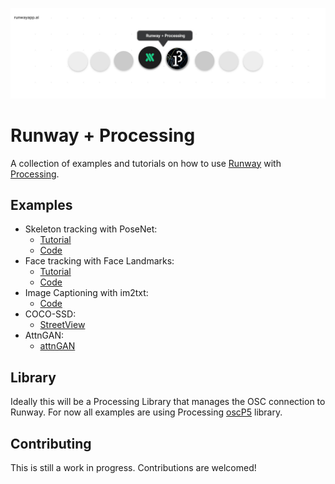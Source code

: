 <p align="center">
  <img src="./assets/cover_runway_processing_github.jpg">
</p>

# Runway + Processing

A collection of examples and tutorials on how to use [Runway](https://runwayapp.ai/) with [Processing](https://processing.org/).

## Examples

- Skeleton tracking with PoseNet:
  - [Tutorial](https://docs.runwayapp.ai/#/tutorial_posenet)
  - [Code](/posenet)
- Face tracking with Face Landmarks:
  - [Tutorial](/face_landmarks/README.md)
  - [Code](/face_landmarks)
- Image Captioning with im2txt:
  - [Code](/im2txt)
- COCO-SSD:
  - [StreetView](COCO-SSD/StreetView)
- AttnGAN:
  - [attnGAN](/attnGAN)

## Library

Ideally this will be a Processing Library that manages the OSC connection to Runway. For now all examples are using Processing [oscP5](http://www.sojamo.de/libraries/oscP5/) library.

## Contributing

This is still a work in progress. Contributions are welcomed!
